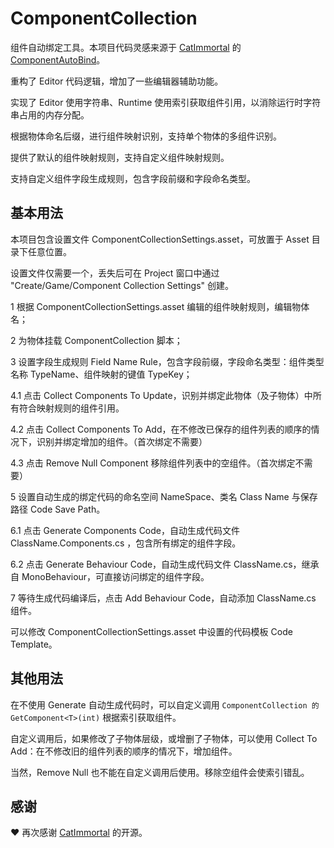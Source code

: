 # ComponentCollection

组件自动绑定工具。本项目代码灵感来源于 [CatImmortal](https://github.com/CatImmortal) 的 [ComponentAutoBind](https://github.com/CatImmortal/ComponentAutoBindTool)。

重构了 Editor 代码逻辑，增加了一些编辑器辅助功能。

实现了 Editor 使用字符串、Runtime 使用索引获取组件引用，以消除运行时字符串占用的内存分配。

根据物体命名后缀，进行组件映射识别，支持单个物体的多组件识别。

提供了默认的组件映射规则，支持自定义组件映射规则。

支持自定义组件字段生成规则，包含字段前缀和字段命名类型。

## 基本用法

本项目包含设置文件 ComponentCollectionSettings.asset，可放置于 Asset 目录下任意位置。

设置文件仅需要一个，丢失后可在 Project 窗口中通过 "Create/Game/Component Collection Settings" 创建。

1 根据 ComponentCollectionSettings.asset 编辑的组件映射规则，编辑物体名；

2 为物体挂载 ComponentCollection 脚本；

3 设置字段生成规则 Field Name Rule，包含字段前缀，字段命名类型：组件类型名称 TypeName、组件映射的键值 TypeKey；

4.1 点击 Collect Components To Update，识别并绑定此物体（及子物体）中所有符合映射规则的组件引用。

4.2 点击 Collect Components To Add，在不修改已保存的组件列表的顺序的情况下，识别并绑定增加的组件。（首次绑定不需要）

4.3 点击 Remove Null Component 移除组件列表中的空组件。（首次绑定不需要）

5 设置自动生成的绑定代码的命名空间 NameSpace、类名 Class Name 与保存路径 Code Save Path。

6.1 点击 Generate Components Code，自动生成代码文件 ClassName.Components.cs ，包含所有绑定的组件字段。

6.2 点击 Generate Behaviour Code，自动生成代码文件 ClassName.cs，继承自 MonoBehaviour，可直接访问绑定的组件字段。

7 等待生成代码编译后，点击 Add Behaviour Code，自动添加 ClassName.cs 组件。

可以修改 ComponentCollectionSettings.asset 中设置的代码模板 Code Template。

## 其他用法

在不使用 Generate 自动生成代码时，可以自定义调用 ```ComponentCollection 的 GetComponent<T>(int)``` 根据索引获取组件。

自定义调用后，如果修改了子物体层级，或增删了子物体，可以使用 Collect To Add：在不修改旧的组件列表的顺序的情况下，增加组件。

当然，Remove Null 也不能在自定义调用后使用。移除空组件会使索引错乱。

## 感谢

❤ 再次感谢 [CatImmortal](https://github.com/CatImmortal) 的开源。
